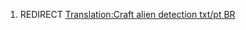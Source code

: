 1.  REDIRECT [Translation:Craft alien detection txt/pt
    BR](Translation:Craft_alien_detection_txt/pt_BR "wikilink")